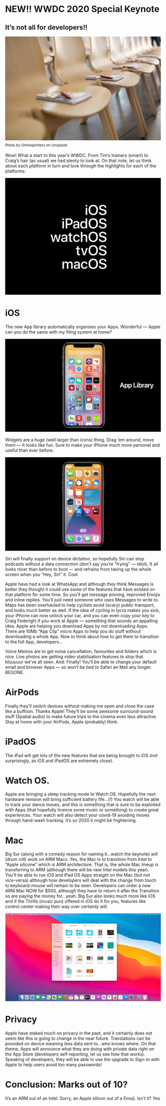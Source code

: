 # NEW!! WWDC 2020 Special Keynote
## It’s not all for developers!!

![Photo by Onlineprinters on Unsplash](Images/0*RsANKnqOnd372hks.jpeg)<br/>
<sub>Photo by Onlineprinters on Unsplash<sub>

Wow! What a start to this year’s WWDC. From Tim’s trainers (smart) to Craig’s hair (as usual) we had plenty to look at.
On that note, let us think about each platform in turn and look through the highlights for each of the platforms:

![picture](Images/1*JvQGgMPEiEpP4Flu3scUpQ.png)<br>

# iOS
The new App library automatically organises your Apps. Wonderful — Apple can you do the same with my filing system at home?

![picture](Images/1*2w0cWJPRvRPPw_dHvuQeTg.png)<br>

Widgets are a huge (well larger than icons) thing. Drag ’em around, move them — it looks like fun. Sure to make your iPhone much more personal and useful than ever before.

![picture](Images/1*hX9jSPDvKvvqspd3MLkOrQ.jpeg)<br>

Siri will finally support on device dictation, so hopefully Siri can stop podcasts without a data connection (don’t say you’re “trying” — idiot). It all looks nicer than before to boot — and refrains from taking up the whole screen when you “Hey, Siri” it. Cool

Apple have had a look at WhatsApp and although they think Messages is better they thought it could use some of the features that have existed on that platform for some time. So you’ll get message pinning, improved Emojis and inline replies. You’ll just need someone who uses Messages to write to.
Maps has been overhauled to help cyclists avoid (scary) public transport, and looks much better as well. If the idea of cycling in lycra makes you sick, your iPhone can now unlock your car, and you can even copy your key to Craig Federighi if you work at Apple — something that sounds an appalling idea.
Apple are helping you download Apps by not downloading Apps. There are 10Mb “App Clip” micro Apps to help you do stuff without downloading a whole App. Now to think about how to get them to transition to the full App, developers…

Voice Memos are to get noise cancellation, favourites and folders which is nice.
Live photos are getting video stabilisation features to stop that bluuuuur we’ve all seen. And:
Finally! You’ll be able to change your default email and browser Apps — so won’t be tied to Safari an Mail any longer. BEGONE.

# AirPods
Finally they’ll switch devices without making me open and close the case like a buffoon. Thanks Apple!
They’ll be some awesome surround-sound stuff (Spatial audio) to make future trips to the cinema even less attractive. Stay at home with your AirPods, Apple (probably) think.

# iPadOS
The iPad will get lots of the new features that are being brought to iOS (not surprisingly, as iOS and iPadOS are extremely close).

# Watch OS.
Apple are bringing a sleep tracking mode to Watch OS. Hopefully the next hardware revision will bring sufficient battery life…(!)
You watch will be able to track your dance moves, and this is something that is sure to be exploited with Apps (that hopefully licence some music or something) to create great experiences.
Your watch will also detect your covid-19 avoiding moves through hand-wash tracking. It’s so 2020 it might be frightening.

# Mac
Big Sur (along with a comedy reason for naming it…watch the keynote) will (drum roll) work on ARM Macs. Yes, the Mac is to transition from Intel to “Apple silicone” which is ARM architecture. That is, the whole Mac lineup is transferring to ARM (although there will be new Intel models this year).
You’ll be able to run iOS and iPad OS Apps straight on the Mac (but not vice-versa) although how developers will deal with the change from touch to keyboard-mouse will remain to be seen.
Developers can order a new ARM Mac NOW for $500, although they have to return it after the Transition so are paying the money for…yeah.
Big Sur also looks much more like iOS and if the Thrills (music pun) offered in iOS do it for you, features like control center making their way over certainly will.

![picture](Images/1*l54cxCxs3bNsX5JlgfpXbg.jpeg)<br>


# Privacy
Apple have staked much on privacy in the past, and it certainly does not seem like this is going to change in the near future. Translations can be provided on device meaning less data sent to…who knows where. On that theme, Apps will announce what they are doing with private data right on the App Store (developers self-reporting, let us see how that works).
Speaking of developers, they will be able to use the upgrade to Sign-in with Apple to help users avoid too many passwords!

# Conclusion: Marks out of 10?
It’s an ARM out of an Intel. Sorry, an Apple silicon out of a Emoji. Isn’t it? Yes

